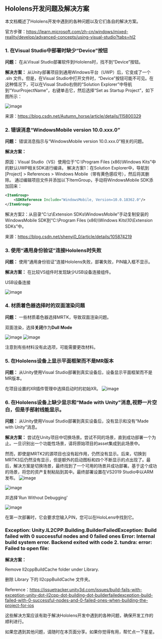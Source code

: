 ## Hololens开发问题及解决方案

本文档概述了Hololens开发中遇到的各种问题以及它们各自的解决方案。

官方步骤：https://learn.microsoft.com/zh-cn/windows/mixed-reality/develop/advanced-concepts/using-visual-studio?tabs=hl2

### 1. 在Visual Studio中部署时缺少“Device”按钮

**问题：** 在从Visual Studio部署软件到Hololens时，找不到“Device”按钮。

**解决方案：** 从Unity部署项目到通用Windows平台（UWP）后，它变成了一个 .sln 文件。但是，在Visual Studio中打开文件时，“Device”按钮可能不可见。在这种情况下，可以在Visual Studio右侧的“Solution Explorer”中导航到“YourProjectName”，右键单击它，然后选择“Set as Startup Project”，如下图所示：

![image](https://github.com/yuanzero/Hololens_dev_issue/assets/26519097/0531de47-9402-433e-a74d-43d1d4fce86d)

来源：https://blog.csdn.net/Autumn_horse/article/details/115800329

### 2. 错误消息“WindowsMobile version 10.0.xxx.0”
**问题：** 错误消息指示与“WindowsMobile version 10.0.xxx.0”相关的问题。

**解决方案：** 

原因：Visual Studio（VS）使用位于“C:\Program Files (x86)\Windows Kits”中的默认UWP相关SDK进行编译。
解决方案1：在Solution Explorer中，导航到[Project] > References > Windows Mobile（带有黄色感叹号），然后将其删除。
通过编辑项目文件并添加以下ItemGroup，手动将WindowsMobile SDK添加回来：

```xml
<ItemGroup>
    <SDKReference Include="WindowsMobile, Version=10.0.18362.0"/>
</ItemGroup>
```


解决方案2：从目录“C:\z\Extension SDKs\WindowsMobile”手动复制安装的WindowsMobile SDK到“C:\Program Files (x86)\Windows Kits\10\Extension SDKs”中。

来源：https://blog.csdn.net/shenyi0_0/article/details/105874219

### 3. 使用“通用身份验证”连接Hololens时失败

**问题：** 使用“通用身份验证”连接Hololens失败，部署失败，PIN输入框不显示。

**解决方案：** 在比较VS组件时发现缺少USB设备连接组件。

USB设备连接

![image](https://github.com/yuanzero/Hololens_dev_issue/assets/26519097/4a1a26da-a2e7-4147-bf47-493451843c8e)

### 4. 材质着色器选择时的双面渲染问题

**问题：** 一些材质着色器选择MRTK，导致双面渲染问题。

双面渲染，选择**关闭**作为**Dull Mode**

![image](https://github.com/yuanzero/Hololens_dev_issue/assets/26519097/f2429aa7-40ed-40f3-ba91-0831f75dc4d0)
![image](https://github.com/yuanzero/Hololens_dev_issue/assets/26519097/eff043c8-064a-444e-8735-bd49a52c81ad)

注意到有些材料没有此选项，可能需要更改材料。

### 5. 在Hololens设备上显示平面框架而不是MR版本

**问题：** 从Unity使用Visual Studio部署到真实设备后，设备显示平面框架而不是MR版本。

在项目设置的XR插件管理中选择启动时的初始XR。
![image](https://github.com/yuanzero/Hololens_dev_issue/assets/26519097/e92d2798-a796-42f3-a93d-f8aa584223dd)

### 6. 在Hololens设备上缺少显示和“Made with Unity”消息,视野一片空白，但是手部射线能显示。

**问题：** 从Unity使用Visual Studio部署到真实设备后，没有显示和没有“Made with Unity”消息。

**解决方案：** 尝试在Unity项目中切换场景。尝试不同的场景，直到成功部署一个为止。一旦识别出一个功能性场景，请将原始项目的asset集成到此场景中。

然而，即使是MRTK2的源项目也没有起作用，仍然没有显示。后来，切换到MRTK3后仍然没有显示，但是额外的启动图标和四个不断显示的点出现了。最后，解决方案是切换场景，最终找到了一个可用的场景并成功部署。基于这个成功的场景，将您的资产复制粘贴到其中。最终部署设置在VS2019 Studio中以ARM发布。
![image](https://github.com/yuanzero/Hololens_dev_issue/assets/26519097/81d4350f-cf75-4927-b134-f768f5fc355c)

![image](https://github.com/yuanzero/Hololens_dev_issue/assets/26519097/f08a8033-e448-49fb-a714-fe7e8d5aab65)

并选择'Run Without Debugging'

![image](https://github.com/yuanzero/Hololens_dev_issue/assets/26519097/501287d4-dd59-469c-9c2d-72902eded02a)

在第一次部署时，它会要求您输入PIN，您可以在HoloLens中找到它。


### Exception: Unity.IL2CPP.Building.BuilderFailedException: Build failed with 0 successful nodes and 0 failed ones Error: Internal build system error. Backend exited with code 2. tundra: error: Failed to open file:

**解决方案：** 

Remove Il2cppBuildCache folder under Library.

删除 Library 下的 Il2cppBuildCache 文件夹。

Reference：https://issuetracker.unity3d.com/issues/build-fails-with-exception-unity-dot-il2cpp-dot-building-dot-builderfailedexception-build-failed-with-0-successful-nodes-and-0-failed-ones-when-building-the-project-for-ios

这些解决方案应该有助于解决Hololens开发中遇到的各种问题，确保开发工作的顺利进行。

如果您遇到其他问题，请随时在本页面分享。如果你觉得有用，帮忙点一下星星。
